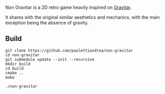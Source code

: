 Non Gravitar is a 2D retro game heavily inspired on [Gravitar](https://en.wikipedia.org/wiki/Gravitar).

It shares with the original similar aesthetics and mechanics, with the main exception being the absence of gravity.

## Build
    git clone https://github.com/paolettiandrea/non-gravitar
    cd non-gravitar
    git submodule update --init --recursive
    mkdir build
    cd build
    cmake ..
    make
    
    ./non-gravitar